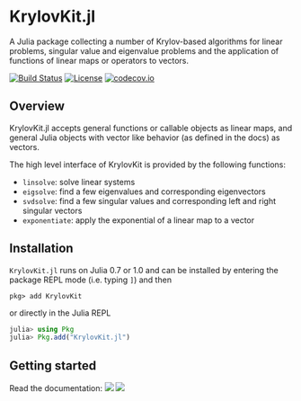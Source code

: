 # KrylovKit.jl

A Julia package collecting a number of Krylov-based algorithms for linear problems, singular
value and eigenvalue problems and the application of functions of linear maps or operators
to vectors.

[![Build Status](https://travis-ci.org/Jutho/KrylovKit.jl.svg?branch=master)](https://travis-ci.org/jutho/KrylovKit.jl)
[![License](http://img.shields.io/badge/license-MIT-brightgreen.svg?style=flat)](LICENSE.md)
[![codecov.io](http://codecov.io/github/Jutho/KrylovKit.jl/coverage.svg?branch=master)](http://codecov.io/github/jutho/KrylovKit.jl?branch=master)

## Overview
KrylovKit.jl accepts general functions or callable objects as linear maps, and general Julia
objects with vector like behavior (as defined in the docs) as vectors.

The high level interface of KrylovKit is provided by the following functions:
*   `linsolve`: solve linear systems
*   `eigsolve`: find a few eigenvalues and corresponding eigenvectors
*   `svdsolve`: find a few singular values and corresponding left and right singular vectors
*   `exponentiate`: apply the exponential of a linear map to a vector

## Installation
`KrylovKit.jl` runs on Julia 0.7 or 1.0 and can be installed by entering the package REPL mode
(i.e. typing `]`) and then
```
pkg> add KrylovKit
```
or directly in the Julia REPL
```julia
julia> using Pkg
julia> Pkg.add("KrylovKit.jl")
```

## Getting started

Read the documentation:
[![](https://img.shields.io/badge/docs-stable-blue.svg)](https://Jutho.github.io/KrylovKit.jl/stable)
[![](https://img.shields.io/badge/docs-latest-blue.svg)](https://Jutho.github.io/KrylovKit.jl/latest)

